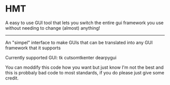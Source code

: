 # HMT
A easy to use GUI tool that lets you switch the entire gui framework you use without needing to change (almost) anything!

---

  An "simpel" interface to make GUIs that can be translated into any GUI framework that it supports

  Currently supported GUI:
      tk
      cutsomtkenter
      dearpygui
  
  You can moddify this code how you want but just know I'm not the best and this is probbaly bad code to most standards,
  if you do please just give some credit.
